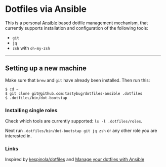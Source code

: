 # Dotfiles via Ansible

This is a personal [Ansible](https://www.ansible.com/) based dotfile management mechanism, that currently supports installation and configuration of the following tools:

* `git`
* `jq`
* `zsh` with `oh-my-zsh`

----

## Setting up a new machine
Make sure that `brew` and `git` have already been installed. Then run this:

```
$ cd ~
$ git clone git@github.com:tastybug/dotfiles-ansible .dotfiles
$ .dotfiles/bin/dot-bootstap
```

### Installing single roles
Check which tools are currently supported: `ls -l .dotfiles/roles`.

Next run `.dotfiles/bin/dot-bootstap git jq zsh` or any other role you are interested in.

### Links

Inspired by [kespinola/dotfiles](https://github.com/kespinola/dotfiles) and [Manage your dotfiles with Ansible](https://medium.com/espinola-designs/manage-your-dotfiles-with-ansible-6dbedd5532bb)
